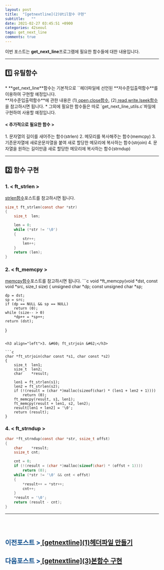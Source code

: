 ```yaml
---
layout: post
title:  "[getnextline](2)Util함수 구현"
subtitle:   ""
date: 2021-02-27 03:45:51 +0900
categories: 42seoul
tags: get_next_line
comments: true
---
```


이번 포스트는 **get_next_line**프로그램에 필요한 함수들에 대한 내용입니다.

* * *
<h2>1️⃣ 유틸함수</h2>
* **get_next_line**함수는 기본적으로 `<unistd.h>`헤더파일에 선언된 **저수준입출력함수**를 이용하여 구현할 예정입니다.<br />**저수준입출력함수**에 관한 내용은 (1)<a href="https://kirkim.github.io/c/2021/02/18/lowfildefunc(1).html" target="blank"> open,close함수</a>, (2)<a href="https://kirkim.github.io/c/2021/02/20/lowfildefunc(2).html" target="blank"> read,write,lseek함수</a>을 참고하시면 됩니다.
* 그외에 필요한 함수들은 따로 `get_next_line_utils.c`파일에 구현하여 사용할 예정입니다.
<h4 align="left">&#60; 추가적으로 필요한 함수 &#62;</h4>
1. 문자열의 길이를 새어주는 함수(strlen)
2. 메모리를 복사해주는 함수(memcpy)
3. 기존문자열에 새로운문자열을 붙여 새로 할당한 메모리에 복사하는 함수(strjoin)
4. 문자열을 원하는 길이만큼 새로 할당한 메모리에 복사하는 함수(strndup)

* * *
<h2>2️⃣ 함수 구현</h2>
<h3 align="left">1. &#60; ft_strlen &#62;</h3>
<a href="https://kirkim.github.io/c/2021/02/04/strlen.html" target="blank"> strlen함수</a>포스트를 참고하시면 됩니다.

```c
size_t ft_strlen(const char *str)
{
	size_t	len;

	len = 0;
	while (*str != '\0')
	{
		str++;
		len++;
	}
	return (len);
}
```

<h3 align="left">2. &#60; ft_memcpy &#62;</h3>
<a href="https://kirkim.github.io/c/2021/02/08/memcpy.html" target="blank"> memcpy함수</a>포스트를 참고하시면 됩니다.
```c
void *ft_memcpy(void *dst, const void *src, size_t size)
{
	unsigned char       *dp;
	const unsigned char *sp;

	dp = dst;
	sp = src;
	if (dp == NULL && sp == NULL)
		return (0);
	while (size-- > 0)
		*dp++ = *sp++;
	return (dst);
}
```

<h3 align="left">3. &#60; ft_strjoin &#62;</h3>

```c
char *ft_strjoin(char const *s1, char const *s2)
{
	size_t	len1;
	size_t	len2;
	char	*result;

	len1 = ft_strlen(s1);
	len2 = ft_strlen(s2);
	if (!(result = (char *)malloc(sizeof(char) * (len1 + len2 + 1))))
		return (0);
	ft_memcpy(result, s1, len1);
	ft_memcpy(result + len1, s2, len2);
	result[len1 + len2] = '\0';
	return (result);
}
```

<h3 align="left">4. &#60; ft_strndup &#62;</h3>

```c
char *ft_strndup(const char *str, ssize_t offst)
{
	char	*result;
	ssize_t	cnt;

	cnt = 0;
	if (!(result = (char *)malloc(sizeof(char) * (offst + 1))))
		return (0);
	while (*str != '\0' && cnt < offst)
	{
		*result++ = *str++;
		cnt++;
	}
	*result = '\0';
	return (result - cnt);
}
```

* * *
<br /><br />
<h2><span style="color:#084B8A;">이전포스트 &gt;</span><a href="https://kirkim.github.io/42seoul/2021/02/26/gnl_header.html" target="blank"> [getnextline](1)헤더파일 만들기</a></h2>
<h2><span style="color:#084B8A;">다음포스트 &gt;</span><a href="https://kirkim.github.io/42seoul/2021/02/26/gnl_func.html" target="blank"> [getnextline](3)본함수 구현</a></h2>